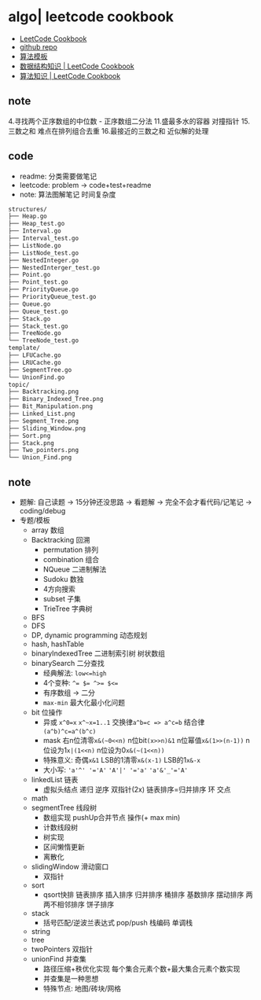# algo| leetcode cookbook

- [LeetCode Cookbook](https://leetcode-cn.com/leetbook/read/leetcode-cookbook)
- [github repo](https://github.com/halfrost/LeetCode-Go/tree/master/leetcode)
- [算法模板](https://github.com/halfrost/LeetCode-Go/releases/tag/Special)
- [数据结构知识 | LeetCode Cookbook](https://books.halfrost.com/leetcode/ChapterOne/Data_Structure/)
- [算法知识 | LeetCode Cookbook](https://books.halfrost.com/leetcode/ChapterOne/Algorithm/)

## note

4.寻找两个正序数组的中位数 - 正序数组二分法
11.盛最多水的容器 对撞指针
15.三数之和 难点在排列组合去重
16.最接近的三数之和 近似解的处理

## code

- readme: 分类需要做笔记
- leetcode: problem -> code+test+readme
- note: 算法图解笔记 时间复杂度

```sh
structures/
├── Heap.go
├── Heap_test.go
├── Interval.go
├── Interval_test.go
├── ListNode.go
├── ListNode_test.go
├── NestedInteger.go
├── NestedInterger_test.go
├── Point.go
├── Point_test.go
├── PriorityQueue.go
├── PriorityQueue_test.go
├── Queue.go
├── Queue_test.go
├── Stack.go
├── Stack_test.go
├── TreeNode.go
└── TreeNode_test.go
template/
├── LFUCache.go
├── LRUCache.go
├── SegmentTree.go
└── UnionFind.go
topic/
├── Backtracking.png
├── Binary_Indexed_Tree.png
├── Bit_Manipulation.png
├── Linked_List.png
├── Segment_Tree.png
├── Sliding_Window.png
├── Sort.png
├── Stack.png
├── Two_pointers.png
└── Union_Find.png
```

## note

- 题解: 自己读题 -> 15分钟还没思路 -> 看题解 -> 完全不会才看代码/记笔记 -> coding/debug
- 专题/模板
  - array 数组
  - Backtracking 回溯
    - permutation 排列
    - combination 组合
    - NQueue 二进制解法
    - Sudoku 数独
    - 4方向搜索
    - subset 子集
    - TrieTree 字典树
  - BFS
  - DFS
  - DP, dynamic programming 动态规划
  - hash, hashTable
  - binaryIndexedTree 二进制索引树 树状数组
  - binarySearch 二分查找
    - 经典解法: `low<=high`
    - 4个变种: `^= $= ^>= $<=`
    - 有序数组 -> 二分
    - `max-min` 最大化最小化问题
  - bit 位操作
    - 异或 `x^0=x` `x^~x=1..1` 交换律`a^b=c => a^c=b` 结合律`(a^b)^c=a^(b^c)`
    - mask 右n位清零`x&(~0<<n)` n位bit`(x>>n)&1` n位幂值`x&(1>>(n-1))` n位设为1`x|(1<<n)` n位设为0`x&(~(1<<n))`
    - 特殊意义: 奇偶`x&1` LSB的1清零`x&(x-1)` LSB的1`x&-x`
    - 大小写: `'a'^' '='A'` `'A'|' '='a'` `'a'&'_'='A'`
  - linkedList 链表
    - 虚拟头结点 递归 逆序 双指针(2x) 链表排序=归并排序 环 交点
  - math
  - segmentTree 线段树
    - 数组实现 pushUp合并节点 操作(+ max min)
    - 计数线段树
    - 树实现
    - 区间懒惰更新
    - 离散化
  - slidingWindow 滑动窗口
    - 双指针
  - sort
    - qsort快排 链表排序 插入排序 归并排序 桶排序 基数排序 摆动排序 两两不相邻排序 饼子排序
  - stack
    - 括号匹配/逆波兰表达式 pop/push 栈编码 单调栈
  - string
  - tree
  - twoPointers 双指针
  - unionFind 并查集
    - 路径压缩+秩优化实现 每个集合元素个数+最大集合元素个数实现
    - 并查集是一种思想
    - 特殊节点: 地图/砖块/网格
